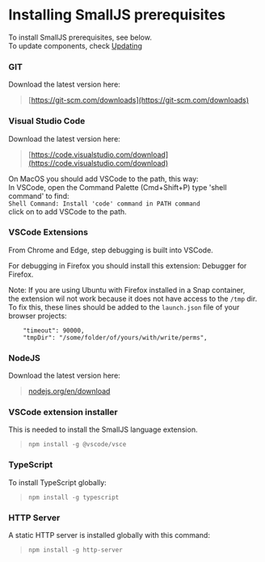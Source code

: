 # Installing SmallJS prerequisites

To install SmallJS prerequisites, see below.\
To update components, check [Updating](Updating.md)

### GIT
Download the latest version here:
> [https://git-scm.com/downloads](https://git-scm.com/downloads)

### Visual Studio Code
Download the latest version here:
> [https://code.visualstudio.com/download](https://code.visualstudio.com/download)

On MacOS you should add VSCode to the path, this way:\
In VSCode, open the Command Palette (Cmd+Shift+P) type 'shell command' to find:\
`Shell Command: Install 'code' command in PATH command`\
click on to add VSCode to the path.

### VSCode Extensions
From Chrome and Edge, step debugging is built into VSCode.

For debugging in Firefox you should install this extension: Debugger for Firefox.

Note:
If you are using Ubuntu with Firefox installed in a Snap container,\
the extension wil not work because it does not have access to the `/tmp` dir.\
To fix this, these lines should be added to the `launch.json` file of your browser projects:

        "timeout": 90000,
        "tmpDir": "/some/folder/of/yours/with/write/perms",

### NodeJS
Download the latest version here:
> [nodejs.org/en/download](https://nodejs.org/en/download)

### VSCode extension installer
This is needed to install the SmallJS language extension.
> `npm install -g @vscode/vsce`

### TypeScript
To install TypeScript globally:
> `npm install -g typescript`

### HTTP Server
A static HTTP server is installed globally with this command:
> `npm install -g http-server`
